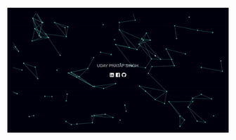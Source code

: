 ![Hey there, I'm Cyris. I'm a software developer, a maker and infosec enthusiast. Check out my work](https://github.com/Coderu2058/Coderu2058/blob/master/mygif.gif)

